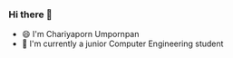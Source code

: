 ### Hi there 👋

<!--
**ChariU/ChariU** is a ✨ _special_ ✨ repository because its `README.md` (this file) appears on your GitHub profile.

Here are some ideas to get you started:

- 🔭 I’m currently working on ...
- 🌱 I’m currently learning ...
- 👯 I’m looking to collaborate on ...
- 🤔 I’m looking for help with ...
- 💬 Ask me about ...
- 📫 How to reach me: ...
- 😄 Pronouns: ...
- ⚡ Fun fact: ...
-->

- 😄 I'm Chariyaporn Umpornpan
- 🌱 I'm currently a junior Computer Engineering student
<!-- [![GitHub Streak](http://github-readme-streak-stats.herokuapp.com?user=ChariU&theme=tokyonight_duo&hide_border=true)](https://git.io/streak-stats) -->
